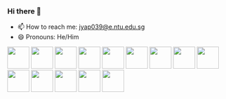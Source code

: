 ### Hi there 👋

<!--
**jyhw123/jyhw123** is a ✨ _special_ ✨ repository because its `README.md` (this file) appears on your GitHub profile.

Here are some ideas to get you started:

-->

- 📫 How to reach me: jyap039@e.ntu.edu.sg
- 😄 Pronouns: He/Him
<p> </p>
<p>
<img height=50 src="https://cdn.jsdelivr.net/gh/devicons/devicon/icons/python/python-original.svg"/>
<img height=50 src="https://cdn.jsdelivr.net/gh/devicons/devicon/icons/cplusplus/cplusplus-original.svg" />
<img height=50 src="https://cdn.jsdelivr.net/gh/devicons/devicon/icons/javascript/javascript-original.svg" />
<img height=50 src="https://cdn.jsdelivr.net/gh/devicons/devicon/icons/html5/html5-original.svg" />
<img height=50 src="https://cdn.jsdelivr.net/gh/devicons/devicon/icons/css3/css3-original.svg" />
<img height=50 src="https://cdn.jsdelivr.net/gh/devicons/devicon/icons/react/react-original.svg" />
<img height=50 src="https://cdn.jsdelivr.net/gh/devicons/devicon/icons/nodejs/nodejs-original-wordmark.svg" />
<img height=50 src="https://cdn.jsdelivr.net/gh/devicons/devicon/icons/mongodb/mongodb-original.svg" />        
<img height=50 src="https://cdn.jsdelivr.net/gh/devicons/devicon/icons/git/git-plain.svg"/>
<img height=50 src="https://cdn.jsdelivr.net/gh/devicons/devicon/icons/github/github-original.svg"/>
<img height=50 src="https://cdn.jsdelivr.net/gh/devicons/devicon/icons/pandas/pandas-original-wordmark.svg" />
<img height=50 src="https://cdn.jsdelivr.net/gh/devicons/devicon/icons/tensorflow/tensorflow-original.svg" />
<img height=50 src="https://cdn.jsdelivr.net/gh/devicons/devicon/icons/vscode/vscode-original.svg" /> 
<img height=50 src="https://cdn.jsdelivr.net/gh/devicons/devicon/icons/figma/figma-original.svg" />
 </p>
